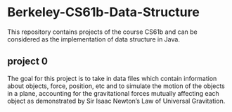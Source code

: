 # Berkeley-CS61b-Data-Structure
This repository contains projects of the course CS61b and can be considered as the implementation of data structure in Java.

## project 0
The goal for this project is to take in data files which contain information about objects, force, position, etc and to simulate the motion of the objects in a plane, accounting for the gravitational forces mutually affecting each object as demonstrated by Sir Isaac Newton’s Law of Universal Gravitation.
